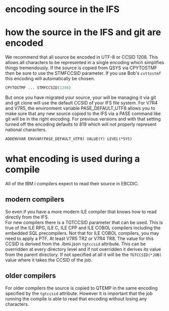 # encoding source in the IFS

# how the source in the IFS and git are encoded
We recommend that all source be encoded in UTF-8 or CCSID 1208.  This allows all characters to be represented in a single encoding which simplifies things tremendously.
If the source is copied from QSYS via CPYTOSTMF then be  sure to use the STMFCCSID parameter.  If you use Bob's `cvttostmf` this encoding will automatically be chosen.
```cl
CPYTOSTMF ... STMFCCSID(1208)
```
But once you have migrated your source, your will be managing it via git and git clone will use the default CCSID of your IFS file system.  For V7R4 and V7R5, the environment variable PASE_DEFAULT_UTF8 allows you to make sure that any new source copied to the IFS via a PASE command like git will be in the right encoding.  For previous versions and with that setting turned off the encoding defaults to 819 which will not properly represent national characters.  
```
ADDENVVAR ENVVAR(PASE_DEFAULT_UTF8) VALUE(Y) LEVEL(*SYS)
```

# what encoding is used during a compile
All of the IBM i compilers expect to read their source in EBCDIC.  
## modern compilers
So even if you have a more modern ILE compiler that knows how to read directly from the IFS.   
For new compilers there is a TGTCCSID parameter that can be used.  This is true of the ILE RPG, ILE C, ILE CPP and ILE COBOL compilers including the embedded SQL precompilers.
Not that for ILE COBOL compilers, you may need to apply a PTF.  At least V7R5 TR2 or V7R4 TR8. 
The value for this CCSID is derived from the .ibmi.json `tgtccsid` attribute.  This can be overridden at every directory level and if not overridden it derives its value from the parent directory.  If not specified at all it will be the `TGTCCSID(*JOB)` value where it takes the CCSID of the job.
## older compilers
For older compilers the source is copied to QTEMP in the same encoding specified by the `tgtccsid` attribute.  However it is important that the job running the compile is able to read that encoding without losing any characters.
